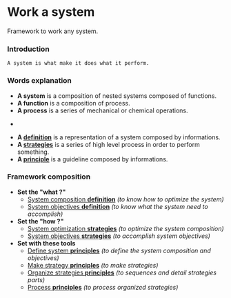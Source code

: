# Work a system

Framework to work any system.

### Introduction
```
A system is what make it does what it perform.
```

### Words explanation
* **A system** is a composition of nested systems composed of functions.
* **A function** is a composition of process.
* **A process** is a series of mechanical or chemical operations.

-

* **A [definition](https://github.com/Primerz/Work-a-system/tree/master/definition)** is a representation of a system composed by informations.
* **A [strategies](https://github.com/Primerz/Work-a-system/tree/master/strategies)** is a series of high level process in order to perform something.
* **A [principle](https://github.com/Primerz/Work-a-system/tree/master/principles)** is a guideline composed by informations.

### Framework composition
* **Set the "what ?"**
  * [System composition **definition**](https://github.com/Primerz/Work-a-system/blob/master/definition/system%20composition%20definition.md) *(to know how to optimize the system)*
  * [System objectives **definition**](https://github.com/Primerz/Work-a-system/blob/master/definition/system%20objectives%20definition.md) *(to know what the system need to accomplish)*
* **Set the "how ?"**
  * [System optimization **strategies**](https://github.com/Primerz/Work-a-system/tree/master/strategies/optimization) *(to optimize the system composition)*
  * [System objectives **strategies**](https://github.com/Primerz/Work-a-system/tree/master/strategies/objectives) *(to accomplish system objectives)*
* **Set with these tools**
  * [Define system **principles**](https://github.com/Primerz/Work-a-system/blob/master/principles/define%20system%20principles.md) *(to define the system composition and objectives)*
  * [Make strategy **principles**](https://github.com/Primerz/Work-a-system/blob/master/principles/make%20strategy%20principles.md) *(to make strategies)*
  * [Organize strategies **principles**](https://github.com/Primerz/Work-a-system/blob/master/principles/organize%20strategies%20principles) *(to sequences and detail strategies parts)*
  * [Process **principles**](https://github.com/Primerz/Work-a-system/blob/master/principles/process%20principles.md) *(to process organized strategies)*
